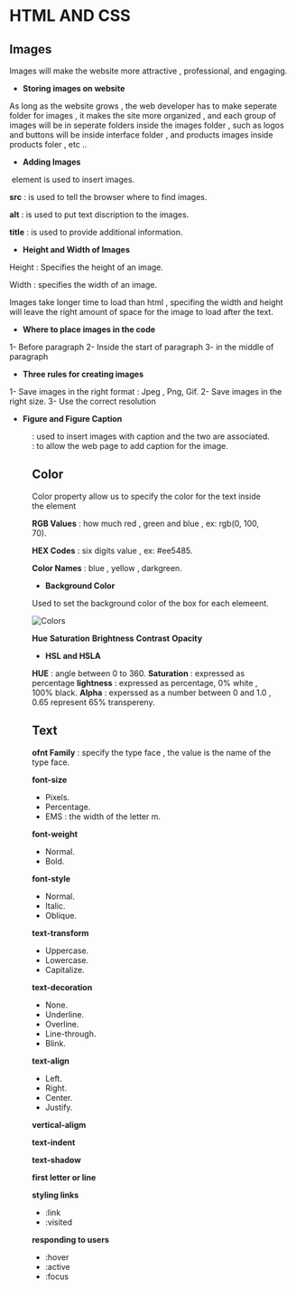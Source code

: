 # HTML AND CSS 

## Images

Images will make the website more attractive , professional, and engaging.

* **Storing images on website**

As long as the website grows , the web developer has to make seperate folder for images , it makes the site more organized , and each group of images will be in seperate folders inside the images folder , such as logos and buttons will be inside interface folder , and products images inside products foler , etc ..

* **Adding Images**

<img> element is used to insert images.

**src** : is used to tell the browser where to find images.

**alt** : is used to put text discription to the images.

**title** : is used to provide additional information.


* **Height and Width of Images**

Height : Specifies the height of an image. 

Width : specifies the width of an image.

Images take longer time to load than html , specifing the width and height will leave the right amount of space for the image to load after the text.


* **Where to place images in the code**

1- Before paragraph 
2- Inside the start of paragraph 
3- in the middle of paragraph 


* **Three rules for creating images**

1- Save images in the right format : Jpeg , Png, Gif.
2- Save images in the right size.
3- Use the correct resolution


* **Figure and Figure Caption** 

<Figure> : used to insert images with caption and the two are associated.
<figcaption> : to allow the web page to add caption for the image.


## Color

Color property allow us to specify the color for the text inside the element 

**RGB Values** : how much red , green and blue , ex: rgb(0, 100, 70).

**HEX Codes** : six digits value , ex: #ee5485.

**Color Names** : blue , yellow , darkgreen.

* **Background Color** 

Used to set the background color of the box for each elemeent.


![Colors](https://lh3.googleusercontent.com/proxy/MkSl8tABtj1bXeFIjwkpEWZgVWcT_NFMTEK2ozkf9t6u5V6SxI7ZXDJavVpFX-FrWMPLbWnV--nqqEK8DnvJos2eM53xZ8Yyi-mmMTIQOv4pWbumxivT547Z_fhhdFY)


**Hue**
**Saturation**
**Brightness**
**Contrast**
**Opacity**

* **HSL and HSLA** 

**HUE** : angle between 0 to 360.
**Saturation** : expressed as percentage 
**lightness** : expressed as percentage, 0% white , 100% black.
**Alpha** : experssed as a number between 0 and 1.0 , 0.65 represent 65% transpereny.


## Text

**ofnt Family** : specify the type face , the value is the name of the type face.

**font-size** 

- Pixels.
- Percentage.
- EMS : the width of the letter m.

**font-weight** 

- Normal.
- Bold.

**font-style** 

- Normal.
- Italic.
- Oblique.

**text-transform**

- Uppercase.
- Lowercase.
- Capitalize.

**text-decoration**

- None.
- Underline.
- Overline.
- Line-through.
- Blink.

**text-align**

- Left.
- Right.
- Center.
- Justify.

**vertical-aligm**

**text-indent**

**text-shadow**

**first letter or line**

**styling links**

- :link
- :visited

**responding to users**

- :hover
- :active 
- :focus

